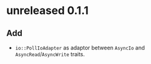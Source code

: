 # unreleased 0.1.1
## Add
- `io::PollIoAdapter` as adaptor between `AsyncIo` and `AsyncRead`/`AsyncWrite` traits.
